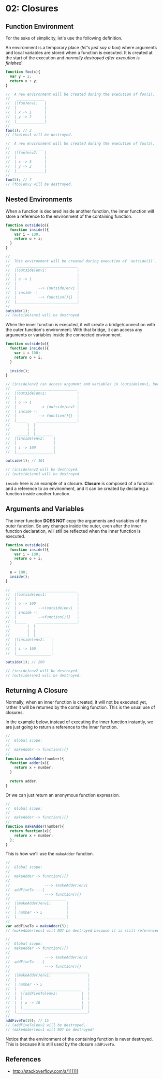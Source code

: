 # 02: Closures

## Function Environment

For the sake of simplicity, let's use the following definition.

An environment is a temporary place (*let's just say a box*) where arguments and local variables are stored when a function is executed. It is created at the start of the execution and *normally destroyed after execution is finished*.

```js
function foo(x){
  var y = 2;
  return x + y;
}

//  A new environment will be created during the execution of foo(1).
//   _____________
//  |(foo)env1:   |
//  |             |
//  | x -> 1      |
//  | y -> 2      | 
//  |_____________|
//
foo(1); // 3
// (foo)env1 will be destroyed.

//  A new environment will be created during the execution of foo(5).
//   _____________
//  |(foo)env2:   |
//  |             |
//  | x -> 5      |
//  | y -> 2      |
//  |_____________|
//
foo(5); // 7
// (foo)env2 will be destroyed.
```

## Nested Environments

When a function is declared inside another function, the inner function will store a reference to the environment of the containing function.

```js
function outside(o){
  function inside(){
    var i = 100;
    return o + i;
  }
}

//
//  This environment will be created during execution of `outside(1)`.
//   ____________________________
//  |(outside)env1:              |
//  |                            |
//  | o -> 1                     |
//  |                            |
//  |          --> (outside)env1 |
//  | inside -|                  |
//  |          --> function(){}  |
//  |____________________________|
//
outside(1);
// (outside)env1 will be destroyed.
```

When the inner function is executed, it will create a bridge/connection with the outer function's environment. With that bridge, it can access any arguments or variables inside the connected environment.

```js
function outside(o){
  function inside(){
    var i = 100;
    return o + i;
  }
  
  inside();
}

// (inside)env2 can access argument and variables in (outside)env1, because of the bridge between them.
//   ____________________________
//  |(outside)env1:              |
//  |                            |
//  | o -> 1                     |
//  |          --> (outside)env1 |
//  | inside -|                  |
//  |          --> function(){}  |
//  |_____    ___________________|
//        |  |
//        |  |
//   _____|  |________
//  |(inside)env2:    |      
//  |                 |
//  | i -> 100        | 
//  |_________________|

outside(1); // 101

// (inside)env2 will be destroyed.
// (outside)env1 will be destroyed.
```

`inside` here is an example of a closure. **Closure** is composed of a function and a reference to an environment, and it can be created by declaring a function inside another function.

## Arguments and Variables

The inner function **DOES NOT** copy the arguments and variables of the outer function. So any changes inside the outer, even after the inner function declaration, will still be reflected when the inner function is executed.

```js
function outside(o){
  function inside(){
    var i = 100;
    return o + i;
  }
  
  o = 100;
  inside();
}

//   ____________________________
//  |(outside)env1:              |
//  |                            |
//  | o -> 100                   |
//  |          -->(outside)env1  |
//  | inside -|                  |
//  |          -->function(){}   |
//  |_____    ___________________|
//        |  |
//        |  |
//   _____|  |_______
//  |(inside)env2:   |
//  |                |
//  | i -> 100       |
//  |________________|

outside(1); // 200

// (inside)env2 will be destroyed.
// (outside)env1 will be destroyed.
```

## Returning A Closure

Normally, when an inner function is created, it will not be executed yet, rather it will be returned by the containing function. This is the usual use of closures.

In the example below, instead of executing the inner function instantly, we are just going to return a reference to the inner function.

```js
//
//  Global scope:
//
//  makeAdder -> function(){}
//
function makeAdder(number){
  function adder(x){
    return x + number;
  }
  
  return adder;
}
```

Or we can just return an anonymous function expression.

```js
//
//  Global scope:
//
//  makeAdder -> function(){}
//
function makeAdder(number){
  return function(x){
    return x + number;
  };
}
```

This is how we'll use the `makeAdder` function.

```js
//
//  Global scope:
//
//  makeAdder -> function(){}
//
//                ---> (makeAdder)env1
//  addFiveTo ---|                       
//                ---> function(){}
//   _______________________
//  |(makeAdder)env1:       |
//  |                       |
//  | number -> 5           |
//  |_______________________|
//
var addFiveTo = makeAdder(5);
// (makeAdder)env1 will NOT be destroyed because it is still referenced by the function `addFiveTo`.

//
//  Global scope:
//  makeAdder -> function(){}      
//
//                ---> (makeAdder)env1   
//  addFiveTo ---|                       
//                ---> function(){}      
//   _________________________________
//  |(makeAdder)env1:                 |
//  |                                 |
//  | number -> 5                     |
//  |   ___________________________   |
//  |  |(addFiveTo)env2:           |  |
//  |  |                           |  |
//  |  | x -> 10                   |  |
//  |  |___________________________|  |
//  |_________________________________|
//
addFiveTo(10); // 15
// (addFiveTo)env2 will be destroyed.
// (makeAdder)env1 will NOT be destroyed!
```

Notice that the environment of the containing function is never destroyed. This is because it is still used by the closure `addFiveTo`.

## References
- http://stackoverflow.com/a/111111

